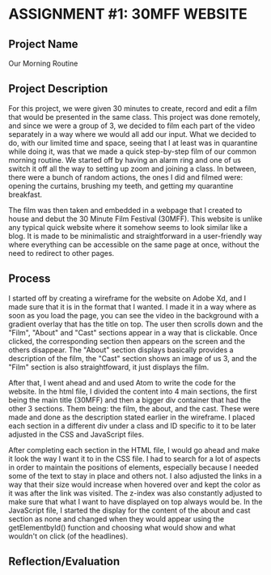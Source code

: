 # ASSIGNMENT #1: 30MFF WEBSITE

## Project Name

Our Morning Routine

## Project Description

For this project, we were given 30 minutes to create, record and edit a film that would be presented in the same class. This project was done remotely, and since we were a group of 3, we decided to film each part of the video separately in a way where we would all add our input. What we decided to do, with our limited time and space, seeing that I at least was in quarantine while doing it, was that we made a quick step-by-step film of our common morning routine. We started off by having an alarm ring and one of us switch it off all the way to setting up zoom and joining a class. In between, there were a bunch of random actions, the ones I did and filmed were: opening the curtains, brushing my teeth, and getting my quarantine breakfast. 

The film was then taken and embedded in a webpage that I created to house and debut the 30 Minute Film Festival (30MFF). This website is unlike any typical quick website where it somehow seems to look similar like a blog. It is made to be minimalistic and straightforward in a user-friendly way where everything can be accessible on the same page at once, without the need to redirect to other pages. 

## Process

I started off by creating a wireframe for the website on Adobe Xd, and I made sure that it is in the format that I wanted. I made it in a way where as soon as you load the page, you can see the video in the background with a gradient overlay that has the title on top. The user then scrolls down and the "Film", "About" and "Cast" sections appear in a way that is clickable. Once clicked, the corresponding section then appears on the screen and the others disappear. The "About" section displays basically provides a description of the film, the "Cast" section shows an image of us 3, and the "Film" section is also straightfoward, it just displays the film. 

After that, I went ahead and and used Atom to write the code for the website. In the html file, I divided the content into 4 main sections, the first being the main title (30MFF) and then a bigger div container that had the other 3 sections. Them being: the film, the about, and the cast. These were made and done as the description stated earlier in the wireframe. I placed each section in a different div under a class and ID specific to it to be later adjusted in the CSS and JavaScript files. 

After completing each section in the HTML file, I would go ahead and make it look the way I want it to in the CSS file. I had to search for a lot of aspects in order to maintain the positions of elements, especially because I needed some of the text to stay in place and others not. I also adjusted the links in a way that their size would increase when hovered over and kept the color as it was after the link was visited. The z-index was also constantly adjusted to make sure that what I want to have displayed on top always would be. In the JavaScript file, I started the display for the content of the about and cast section as none and changed when they would appear using the getElementbyId() function and choosing what would show and what wouldn't on click (of the headlines).  

## Reflection/Evaluation

